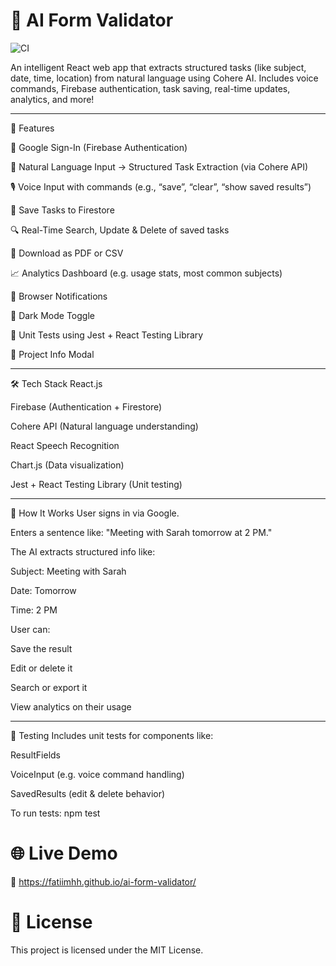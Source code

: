 # 🌟 AI Form Validator
![CI](https://github.com/fatiimhh/ai-form-validator/actions/workflows/test.yml/badge.svg)

An intelligent React web app that extracts structured tasks (like subject, date, time, location) from natural language using Cohere AI. Includes voice commands, Firebase authentication, task saving, real-time updates, analytics, and more!

----------------------------------------------------------------------

🚀 Features

🔐 Google Sign-In (Firebase Authentication)

📄 Natural Language Input → Structured Task Extraction (via Cohere API)

🎙️ Voice Input with commands (e.g., “save”, “clear”, “show saved results”)

💾 Save Tasks to Firestore

🔍 Real-Time Search, Update & Delete of saved tasks

📂 Download as PDF or CSV

📈 Analytics Dashboard (e.g. usage stats, most common subjects)

🔔 Browser Notifications

🌙 Dark Mode Toggle

🧪 Unit Tests using Jest + React Testing Library

💬 Project Info Modal

-----------------------------------------------------------------------

🛠️ Tech Stack
React.js

Firebase (Authentication + Firestore)

Cohere API (Natural language understanding)

React Speech Recognition

Chart.js (Data visualization)

Jest + React Testing Library (Unit testing)

-------------------------------------------------------------------

🧠 How It Works
User signs in via Google.

Enters a sentence like:
"Meeting with Sarah tomorrow at 2 PM."

The AI extracts structured info like:

Subject: Meeting with Sarah

Date: Tomorrow

Time: 2 PM

User can:

Save the result

Edit or delete it

Search or export it

View analytics on their usage

------------------------------------------------------------------

🧪 Testing
Includes unit tests for components like:

ResultFields

VoiceInput (e.g. voice command handling)

SavedResults (edit & delete behavior)

To run tests:
npm test


# 🌐 Live Demo

🔗  https://fatiimhh.github.io/ai-form-validator/ 



# 📄 License
This project is licensed under the MIT License.